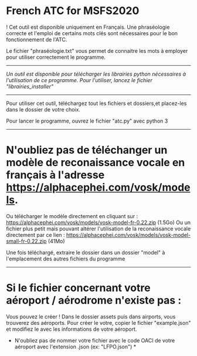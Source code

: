 # French ATC for MSFS2020

! Cet outil est disponible uniquement en Français. Une phraséologie correcte et l'emploi de certains mots clés sont nécessaires pour le bon fonctionnement de l'ATC.

Le fichier "phraséologie.txt" vous permet de connaitre les mots à employer pour utiliser correctement le programme.

-----

*Un outil est disponible pour télécharger les librairies python nécessaires à l'utilisation de ce programme. Pour l'utiliser, lancez le fichier "librairies_installer"*

-----

Pour utiliser cet outil, téléchargez tout les fichiers et dossiers,et placez-les dans le dossier de votre choix.

Pour lancer le programme, ouvrez le fichier "atc.py" avec python 3

-----

# N'oubliez pas de téléchanger un modèle de reconaissance vocale en français à l'adresse https://alphacephei.com/vosk/models.
Ou télécharger le modèle directement en cliquant sur : https://alphacephei.com/vosk/models/vosk-model-fr-0.22.zip (1.5Go)
Ou un fichier plus petit mais pouvant altérer l'utilisation de la reconaissance vocale directement par ce lien : https://alphacephei.com/vosk/models/vosk-model-small-fr-0.22.zip (41Mo)

Une fois téléchargé, extraire le dossier dans un dossier "model" à l'emplacement des autres fichiers du programme

-----

# Si le fichier concernant votre aéroport / aérodrome n'existe pas :

Vous pouvez le créer !
Dans le dossier assets puis dans airports, vous trouverez des aéroports.
Pour créer le votre, copier le fichier "example.json" et modifiez le avec les informations de votre aéroport.
* N'oubliez pas de nommer votre fichier avec le code OACI de votre aéroport avec l'extension .json (ex: "LFPO.json") *
